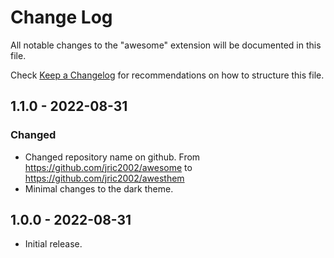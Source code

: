 # Change Log

All notable changes to the "awesome" extension will be documented in this file.

Check [Keep a Changelog](http://keepachangelog.com/) for recommendations on how to structure this file.

## 1.1.0 - 2022-08-31
### Changed
- Changed repository name on github. From https://github.com/jric2002/awesome to https://github.com/jric2002/awesthem
- Minimal changes to the dark theme.

## 1.0.0 - 2022-08-31
- Initial release.